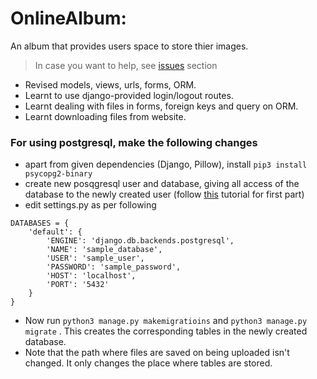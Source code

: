 # OnlineAlbum:
An album that provides users space to store thier images.

> In case you want to help, see [issues](https://github.com/harshraj22/smallProjects/issues) section

* Revised models, views, urls, forms, ORM.
* Learnt to use django-provided login/logout routes.
* Learnt dealing with files in forms, foreign keys and query on ORM.
* Learnt downloading files from website.

### For using postgresql, make the following changes
* apart from given dependencies (Django, Pillow), install `pip3 install psycopg2-binary`
* create new posqgresql user and database, giving all access of the database to the newly created user (follow [this](https://medium.com/agatha-codes/painless-postgresql-django-d4f03364989) tutorial for first part)
* edit settings.py as per following
```
DATABASES = {
    'default': {
        'ENGINE': 'django.db.backends.postgresql',
        'NAME': 'sample_database',
        'USER': 'sample_user',
        'PASSWORD': 'sample_password',
        'HOST': 'localhost',
        'PORT': '5432'
    }
}
```
* Now run `python3 manage.py makemigratioins` and `python3 manage.py migrate` . This creates the corresponding tables in the newly created database.
* Note that the path where files are saved on being uploaded isn't changed. It only changes the place where tables are stored.

